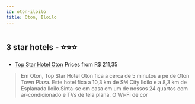 ```yaml
---
id: oton-iloilo
title: Oton, Iloilo
---
```


<center><img src="https://i.travelapi.com/hotels/23000000/22160000/22157600/22157560/0897af18_z.jpg" alt="" /></center>


##  3 star hotels - ⭐️⭐️⭐️

-    [Top Star Hotel Oton](https://www.hurb.com/br/aud/https://www.hurb.com/br/hotels/oton/top-star-hotel-oton-HT-PGAX?cmp=18055) Prices from R$ 211,35
   > Em Oton, Top Star Hotel Oton fica a cerca de 5 minutos a pé de Oton Town Plaza.  Este hotel fica a 10,3 km de SM City Iloilo e a 8,3 km de Esplanada Iloilo.Sinta-se em casa em um de nossos 24 quartos com ar-condicionado e TVs de tela plana. O Wi-Fi de cor
